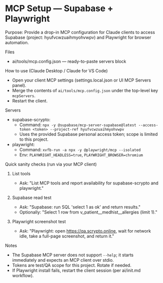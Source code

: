 # MCP Setup — Supabase + Playwright

Purpose: Provide a drop-in MCP configuration for Claude clients to access Supabase (project: hyufvcwzuaihmyohvwpv) and Playwright for browser automation.

Files
- ai/tools/mcp.config.json — ready-to-paste servers block

How to use (Claude Desktop / Claude for VS Code)
- Open your client MCP settings (settings.local.json or UI MCP Servers panel).
- Merge the contents of `ai/tools/mcp.config.json` under the top-level key `mcpServers`.
- Restart the client.

Servers
- supabase-scrypto:
  - Command: `npx -y @supabase/mcp-server-supabase@latest --access-token <token> --project-ref hyufvcwzuaihmyohvwpv`
  - Uses the provided Supabase personal access token; scope is limited to this project.
- playwright:
  - Command: `xvfb-run -a npx -y @playwright/mcp --isolated`
  - Env: `PLAYWRIGHT_HEADLESS=true`, `PLAYWRIGHT_BROWSER=chromium`

Quick sanity checks (run via your MCP client)
1) List tools
   - Ask: "List MCP tools and report availability for supabase-scrypto and playwright."

2) Supabase read test
   - Ask: "Supabase: run SQL 'select 1 as ok' and return results."
   - Optionally: "Select 1 row from v_patient__medhist__allergies (limit 1)."

3) Playwright screenshot test
   - Ask: "Playwright: open https://qa.scrypto.online, wait for network idle, take a full-page screenshot, and return it."

Notes
- The Supabase MCP server does not support `--help`; it starts immediately and expects an MCP client over stdio.
- Tokens are test/QA scope for this project. Rotate if needed.
- If Playwright install fails, restart the client session (per ai/init.md workflow).

